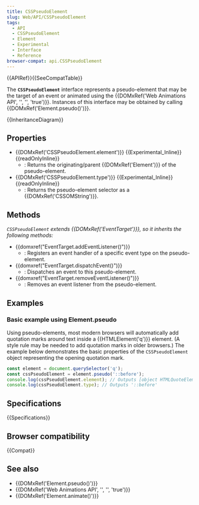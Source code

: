 ```yaml
---
title: CSSPseudoElement
slug: Web/API/CSSPseudoElement
tags:
  - API
  - CSSPseudoElement
  - Element
  - Experimental
  - Interface
  - Reference
browser-compat: api.CSSPseudoElement
---
```

{{APIRef}}{{SeeCompatTable}}

The **`CSSPseudoElement`** interface represents a pseudo-element that may be the target of an event or animated using the {{DOMxRef('Web Animations API', '', '', 'true')}}. Instances of this interface may be obtained by calling {{DOMxRef('Element.pseudo()')}}.

{{InheritanceDiagram}}

## Properties

- {{DOMxRef('CSSPseudoElement.element')}} {{Experimental_Inline}} {{readOnlyInline}}
  - : Returns the originating/parent {{DOMxRef('Element')}} of the pseudo-element.
- {{DOMxRef('CSSPseudoElement.type')}} {{Experimental_Inline}} {{readOnlyInline}}
  - : Returns the pseudo-element selector as a {{DOMxRef('CSSOMString')}}.

## Methods

_`CSSPseudoElement` extends {{DOMxRef('EventTarget')}}, so it inherits the following methods:_

- {{domxref("EventTarget.addEventListener()")}}
  - : Registers an event handler of a specific event type on the pseudo-element.
- {{domxref("EventTarget.dispatchEvent()")}}
  - : Dispatches an event to this pseudo-element.
- {{domxref("EventTarget.removeEventListener()")}}
  - : Removes an event listener from the pseudo-element.

## Examples

### Basic example using Element.pseudo

Using pseudo-elements, most modern browsers will automatically add quotation marks around text inside a {{HTMLElement('q')}} element. (A style rule may be needed to add quotation marks in older browsers.) The example below demonstrates the basic properties of the `CSSPseudoElement` object representing the opening quotation mark.

```js
const element = document.querySelector('q');
const cssPseudoElement = element.pseudo('::before');
console.log(cssPseudoElement.element); // Outputs [object HTMLQuoteElement]
console.log(cssPseudoElement.type); // Outputs '::before'
```

## Specifications

{{Specifications}}

## Browser compatibility

{{Compat}}

## See also

- {{DOMxRef('Element.pseudo()')}}
- {{DOMxRef('Web Animations API', '', '', 'true')}}
- {{DOMxRef('Element.animate()')}}
